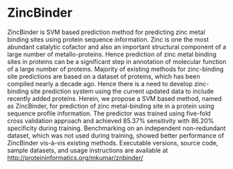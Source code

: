 # ZincBinder
ZincBinder is SVM based prediction method for predicting zinc metal binding sites using protein sequence information.
Zinc is one the most abundant catalytic cofactor and also an important structural component of a large number of metallo-proteins. Hence prediction of zinc metal binding sites in proteins can be a significant step in annotation of molecular function of a large number of proteins. Majority of existing methods for zinc-binding site predictions are based on a dataset of proteins, which has been compiled nearly a decade ago. Hence there is a need to develop zinc-binding site prediction system using the current updated data to include recently added proteins. Herein, we propose a SVM based method, named as ZincBinder, for prediction of zinc metal-binding site in a protein using sequence profile information. The predictor was trained using five-fold cross validation approach and achieved 85.37% sensitivity with 86.20% specificity during training. Benchmarking on an independent non-redundant dataset, which was not used during training, showed better performance of ZincBinder vis-à-vis existing methods. Executable versions, source code, sample datasets, and usage instructions are available at http://proteininformatics.org/mkumar/znbinder/
